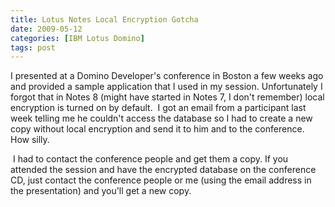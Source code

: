 ```yaml
---
title: Lotus Notes Local Encryption Gotcha
date: 2009-05-12
categories: [IBM Lotus Domino]
tags: post
---
```


I presented at a Domino Developer's conference in Boston a few weeks ago and provided a sample application that I used in my session. Unfortunately I forgot that in Notes 8 (might have started in Notes 7, I don't remember) local encryption is turned on by default.  I got an email from a participant last week telling me he couldn't access the database so I had to create a new copy without local encryption and send it to him and to the conference. How silly.

 I had to contact the conference people and get them a copy. If you attended the session and have the encrypted database on the conference CD, just contact the conference people or me (using the email address in the presentation) and you'll get a new copy.